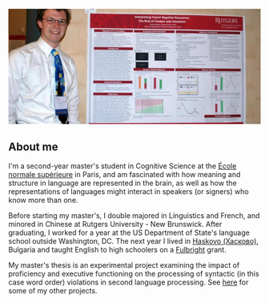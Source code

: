 ![Poster presentation](files/poster.jpg)

## About me
I'm a second-year master's student in Cognitive Science at the [École normale supérieure](https://cognition.ens.fr/en) in Paris, and am fascinated with how meaning and structure in language are represented in the brain, as well as how the representations of languages might interact in speakers (or signers) who know more than one.

Before starting my master's, I double majored in Linguistics and French, and minored in Chinese at Rutgers University - New Brunswick. After graduating, I worked for a year at the US Department of State's language school outside Washington, DC. The next year I lived in [Haskovo (Хасково)](https://en.wikipedia.org/wiki/Haskovo), Bulgaria and taught English to high schoolers on a [Fulbright](http://www.fulbright.bg/en/) grant.

My master's thesis is an experimental project examining the impact of proficiency and executive functioning on the processing of syntactic (in this case word order) violations in second language processing. See [here](https://jdyeaton27.github.io/research) for some of my other projects.
